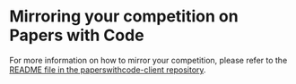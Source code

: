 # Mirroring your competition on Papers with Code

For more information on how to mirror your competition, please refer to the
[README file in the paperswithcode-client repository](https://github.com/paperswithcode/paperswithcode-client).